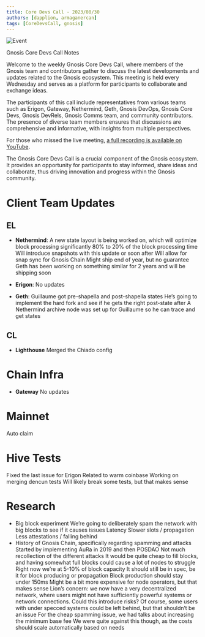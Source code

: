 ```yaml
---
title: Core Devs Call - 2023/08/30
authors: [dapplion, armaganercan]
tags: [CoreDevsCall, gnosis]
---
```


![Event](https://github.com/gnosischain/documentation-1/assets/75987728/c4bea84f-47c9-4e14-aa08-78d338d6c3aa)

Gnosis Core Devs Call Notes

Welcome to the weekly Gnosis Core Devs Call, where members of the Gnosis team and contributors gather to discuss the latest developments and updates related to the Gnosis ecosystem. This meeting is held every Wednesday and serves as a platform for participants to collaborate and exchange ideas.

The participants of this call include representatives from various teams such as Erigon, Gateway, Nethermind, Geth, Gnosis DevOps, Gnosis Core Devs, Gnosis DevRels, Gnosis Comms team, and community contributors. The presence of diverse team members ensures that discussions are comprehensive and informative, with insights from multiple perspectives.

For those who missed the live meeting, [a full recording is available on YouTube](https://youtu.be/exku4k8v91g). 

The Gnosis Core Devs Call is a crucial component of the Gnosis ecosystem. It provides an opportunity for participants to stay informed, share ideas and collaborate, thus driving innovation and progress within the Gnosis community.

# Client Team Updates
## EL

* **Nethermind**: 
A new state layout is being worked on, which will optimize block processing significantly
80% to 20% of the block processing time
Will introduce snapshots with this update or soon after
Will allow for snap sync for Gnosis Chain
Might ship end of year, but no guarantee
Geth has been working on something similar for 2 years and will be shipping soon


* **Erigon**: 
No updates

* **Geth**:
Guillaume got pre-shapella and post-shapella states
He’s going to implement the hard fork and see if he gets the right post-state after
A Nethermind archive node was set up for Guillaume so he can trace and get states

## CL

* **Lighthouse**
Merged the Chiado config


# Chain Infra

* **Gateway**
No updates


# Mainnet

Auto claim


# Hive Tests

Fixed the last issue for Erigon
Related to warm coinbase
Working on merging dencun tests
Will likely break some tests, but that makes sense

# Research

 * Big block experiment
We’re going to deliberately spam the network with big blocks to see if it causes issues
Latency
Slower slots / propagation
Less attestations / falling behind
 * History of Gnosis Chain, specifically regarding spamming and attacks
Started by implementing AuRa in 2019 and then POSDAO
Not much recollection of the different attacks
It would be quite cheap to fill blocks, and having somewhat full blocks could cause a lot of nodes to struggle
Right now we’re at 5-10% of block capacity
It should still be in spec, be it for block producing or propagation
Block production should stay under 150ms
Might be a bit more expensive for node operators, but that makes sense
Lion’s concern: we now have a very decentralized network, where users might not have sufficiently powerful systems or network connections. Could this introduce risks?
Of course, some users with under specced systems could be left behind, but that shouldn’t be an issue
For the cheap spamming issue, we had talks about increasing the minimum base fee
We were quite against this though, as the costs should scale automatically based on needs
















